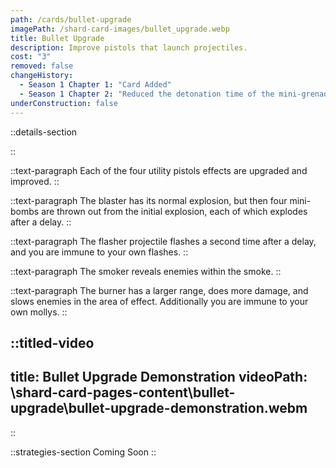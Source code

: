 ```yaml
---
path: /cards/bullet-upgrade
imagePath: /shard-card-images/bullet_upgrade.webp
title: Bullet Upgrade
description: Improve pistols that launch projectiles.
cost: "3"
removed: false
changeHistory:
  - Season 1 Chapter 1: "Card Added"
  - Season 1 Chapter 2: "Reduced the detonation time of the mini-grenades from the Blaster from 2.5 seconds to 1.5 seconds."
underConstruction: false
---
```


::details-section

::

::text-paragraph
Each of the four utility pistols effects are upgraded and improved.
::

::text-paragraph
The blaster has its normal explosion, but then four mini-bombs are thrown out from the initial explosion, each of which explodes after a delay.
::

::text-paragraph
The flasher projectile flashes a second time after a delay, and you are immune to your own flashes.
::

::text-paragraph
The smoker reveals enemies within the smoke.
::

::text-paragraph
The burner has a larger range, does more damage, and slows enemies in the area of effect. Additionally you are immune to your own mollys.
::

::titled-video
---
title: Bullet Upgrade Demonstration
videoPath: \shard-card-pages-content\bullet-upgrade\bullet-upgrade-demonstration.webm
---
::

::strategies-section
Coming Soon
::
